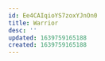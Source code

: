 ```yaml
---
id: Ee4CAIqioYS7zoxYJnOn0
title: Warrior
desc: ''
updated: 1639759165188
created: 1639759165188
---
```


